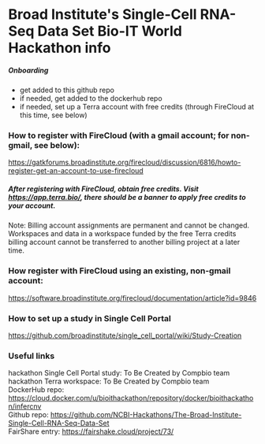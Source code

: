 # Broad Institute's Single-Cell RNA-Seq Data Set Bio-IT World Hackathon info

##### Onboarding
* get added to this github repo
* if needed, get added to the dockerhub repo
* if needed, set up a Terra account with free credits (through FireCloud at this time, see below)

### How to register with FireCloud (with a gmail account; for non-gmail, see below):
https://gatkforums.broadinstitute.org/firecloud/discussion/6816/howto-register-get-an-account-to-use-firecloud  
##### After registering with FireCloud, obtain free credits. Visit https://app.terra.bio/, there should be a banner to apply free credits to your account.  
Note: Billing account assignments are permanent and cannot be changed. Workspaces and data in a workspace funded by the free Terra credits billing account cannot be transferred to another billing project at a later time.

### How register with FireCloud using an existing, non-gmail account:
https://software.broadinstitute.org/firecloud/documentation/article?id=9846

### How to set up a study in Single Cell Portal 
https://github.com/broadinstitute/single_cell_portal/wiki/Study-Creation

### Useful links
hackathon Single Cell Portal study: To Be Created by Compbio team  
hackathon Terra workspace: To Be Created by Compbio team  
DockerHub repo: https://cloud.docker.com/u/bioithackathon/repository/docker/bioithackathon/infercnv  
Github repo: https://github.com/NCBI-Hackathons/The-Broad-Institute-Single-Cell-RNA-Seq-Data-Set  
FairShare entry: https://fairshake.cloud/project/73/  
